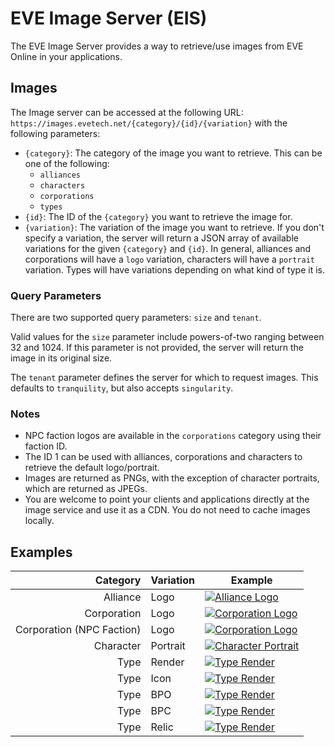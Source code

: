 # EVE Image Server (EIS)

The EVE Image Server provides a way to retrieve/use images from EVE Online in your applications.

## Images

The Image server can be accessed at the following URL: `https://images.evetech.net/{category}/{id}/{variation}` with the following parameters:

- `{category}`: The category of the image you want to retrieve. This can be one of the following:
    - `alliances`
    - `characters`
    - `corporations`
    - `types`
- `{id}`: The ID of the `{category}` you want to retrieve the image for.
- `{variation}`: The variation of the image you want to retrieve.
  If you don't specify a variation, the server will return a JSON array of available variations for the given `{category}` and `{id}`.
  In general, alliances and corporations will have a `logo` variation, characters will have a `portrait` variation.
  Types will have variations depending on what kind of type it is.

### Query Parameters

There are two supported query parameters: `size` and `tenant`.

Valid values for the `size` parameter include powers-of-two ranging between 32 and 1024.
If this parameter is not provided, the server will return the image in its original size.

The `tenant` parameter defines the server for which to request images. This defaults to `tranquility`, but also accepts `singularity`.

### Notes

- NPC faction logos are available in the `corporations` category using their faction ID.
- The ID 1 can be used with alliances, corporations and characters to retrieve the default logo/portrait.
- Images are returned as PNGs, with the exception of character portraits, which are returned as JPEGs.
- You are welcome to point your clients and applications directly at the image service and use it as a CDN. You do not need to cache images locally.

## Examples

|                 Category  | Variation | Example                                                                                |
| ------------------------: | --------- | --------------------------------------------------------------------------------------------------------------------------------------------------------- |
|                  Alliance | Logo      | [![Alliance Logo](https://images.evetech.net/alliances/99011477/logo?size=64)](https://images.evetech.net/alliances/99011477/logo?size=64)                |
|               Corporation | Logo      | [![Corporation Logo](https://images.evetech.net/corporations/1686954550/logo?size=64)](https://images.evetech.net/corporations/1686954550/logo?size=64)   |
| Corporation (NPC Faction) | Logo      | [![Corporation Logo](https://images.evetech.net/corporations/500001/logo?size=64)](https://images.evetech.net/corporations/500001/logo?size=64)           |
|                 Character | Portrait  | [![Character Portrait](https://images.evetech.net/characters/91072482/portrait?size=64)](https://images.evetech.net/characters/91072482/portrait?size=64) |
|                      Type | Render    | [![Type Render](https://images.evetech.net/types/587/render?size=64)](https://images.evetech.net/types/587/render?size=64)                                |
|                      Type | Icon      | [![Type Render](https://images.evetech.net/types/587/icon?size=64)](https://images.evetech.net/types/587/icon?size=64)                                    |
|                      Type | BPO       | [![Type Render](https://images.evetech.net/types/11568/bp?size=64)](https://images.evetech.net/types/11568/bp?size=64)                                    |
|                      Type | BPC       | [![Type Render](https://images.evetech.net/types/11568/bpc?size=64)](https://images.evetech.net/types/11568/bpc?size=64)                                  |
|                      Type | Relic     | [![Type Render](https://images.evetech.net/types/30752/relic?size=64)](https://images.evetech.net/types/30752/relic?size=64)                              |
